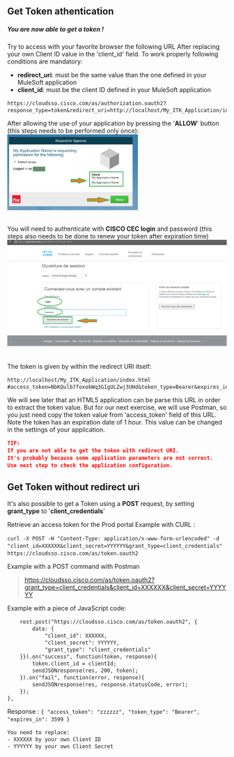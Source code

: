 ##  Get Token athentication
<H5>You are now able to get a token ! </H5>

Try to access with your favorite browser the following URL
After replacing your own Client ID value in the 'client_id' field.
To work properly following conditions are mandatory:
- **redirect_uri**: must be the same value than the one defined in your MuleSoft application
- **client_id**: must be the client ID defined in your MuleSoft application

```
https://cloudsso.cisco.com/as/authorization.oauth2?response_type=token&redirect_uri=http://localhost/My_ITK_Application/index.html&client_id='replace_with_your_own_Client_ID'

```
After allowing the use of your application by pressing the '**ALLOW**' button
(this steps needs to be performed only once):
<img src="./assets/images/Start-REF-API-101-11.jpg" alt="Drawing" style="width: 300px"/><br/><br/>



You will need to authenticate with **CISCO CEC login** and password
(this steps also needs to be done to renew your token after expiration time)
  ![](./assets/images/Start-REF-API-101-12.jpg)<br/><br/>



The token is given by within the redirect URI itself:
```
http://localhost/My_ITK_Application/index.html
#access_token=NbKQulb7foxokWq3GIgULZwj3UHd&token_type=Bearer&expires_in=3599

```


We will see later that an HTML5 application can be parse this URL in order to extract the token value.
But for our next exercise, we will use Postman, so you just need copy the token value from 'access_token' field of this URL.
Note the token has an expiration date of 1 hour.
This value can be changed in the settings of your application.


```json
TIP:
If you are not able to get the token with redirect URI.
It's probably because some application parameters are not correct.
Use next step to check the application configuration.

```

##  Get Token without redirect uri

It's also possible to get a Token using a **POST** request, 
by setting **grant_type** to '**client_credentials**'

Retrieve an access token for the Prod portal
Example with CURL :

`curl -X POST -H "Content-Type: application/x-www-form-urlencoded" -d "client_id=XXXXXX&client_secret=YYYYYY&grant_type=client_credentials" https://cloudsso.cisco.com/as/token.oauth2
`

Example with a POST command with Postman
> https://cloudsso.cisco.com/as/token.oauth2?grant_type=client_credentials&client_id=XXXXXX&client_secret=YYYYYY

Example with a piece of JavaScript code:

        rest.post("https://cloudsso.cisco.com/as/token.oauth2", {
            data: {
                "client_id": XXXXXX,
                "client_secret": YYYYYY,
                "grant_type": "client_credentials"
        }}).on("success", function(token, response){
            token.client_id = clientId;
            sendJSONresponse(res, 200, token);
        }).on("fail", function(error, response){
            sendJSONresponse(res, response.statusCode, error);
        });
    },



Response :
`{ "access_token": "zzzzzz", "token_type": "Bearer", "expires_in": 3599 }
`

```
You need to replace:
- XXXXXX by your own Client ID
- YYYYYY by your own Client Secret

```